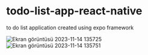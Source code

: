# todo-list-app-react-native
to do list application created using expo framework

![Ekran görüntüsü 2023-11-14 135725](https://github.com/cankaplanxo/todo-list-app-react-native/assets/32384741/2c5122bb-17a9-4dee-919b-e771f315f917)
![Ekran görüntüsü 2023-11-14 135751](https://github.com/cankaplanxo/todo-list-app-react-native/assets/32384741/c633d11b-784d-443b-b510-c360d2d95c52)
